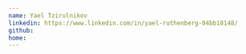 ```yaml
---
name: Yael Tzirulnikov
linkedin: https://www.linkedin.com/in/yael-ruthenberg-04bb18148/
github:
home:
---
```

